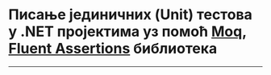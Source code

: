 # Писање јединичних (Unit) тестова у .NET пројектима уз помоћ [Moq](https://github.com/devlooped/moq), [Fluent Assertions](https://fluentassertions.com/) библиотека

---
